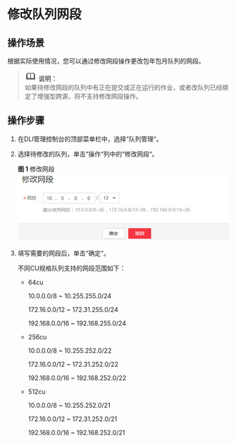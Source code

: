 # 修改队列网段<a name="dli_01_0443"></a>

## 操作场景<a name="section34490017171943"></a>

根据实际使用情况，您可以通过修改网段操作更改包年包月队列的网段。

>![](public_sys-resources/icon-note.gif) **说明：**   
>如果待修改网段的队列中有正在提交或正在运行的作业，或者改队列已经绑定了增强型跨源，将不支持修改网段操作。  

## 操作步骤<a name="section1632464319610"></a>

1.  在DLI管理控制台的顶部菜单栏中，选择“队列管理“。
2.  选择待修改的队列，单击“操作“列中的“修改网段“。

    **图 1**  修改网段<a name="fig18520577324"></a>  
    ![](figures/修改网段.png "修改网段")

3.  填写需要的网段后，单击“确定“。

    不同CU规格队列支持的网段范围如下：

    -   64cu

        10.0.0.0/8 \~ 10.255.255.0/24

        172.16.0.0/12 \~ 172.31.255.0/24

        192.168.0.0/16 \~ 192.168.255.0/24

    -   256cu

        10.0.0.0/8 \~ 10.255.252.0/22

        172.16.0.0/12 \~ 172.31.252.0/22

        192.168.0.0/16 \~ 192.168.252.0/22

    -   512cu

        10.0.0.0/8 \~ 10.255.252.0/21

        172.16.0.0/12 \~ 172.31.252.0/21

        192.168.0.0/16 \~ 192.168.252.0/21



